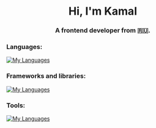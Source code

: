 <h1 align="center">Hi, I'm Kamal</h1>
<h3 align="center">A frontend developer from 🇷🇺.</h3>

<h3 align="left">Languages:</h3>

[![My Languages](https://skillicons.dev/icons?i=js,css,html)](https://skillicons.dev)

<h3 align="left">Frameworks and libraries:</h3>

[![My Languages](https://skillicons.dev/icons?i=react,bootstrap,vue,jquery)](https://skillicons.dev)

<h3 align="left">Tools:</h3>

[![My Languages](https://skillicons.dev/icons?i=git,github)](https://skillicons.dev)